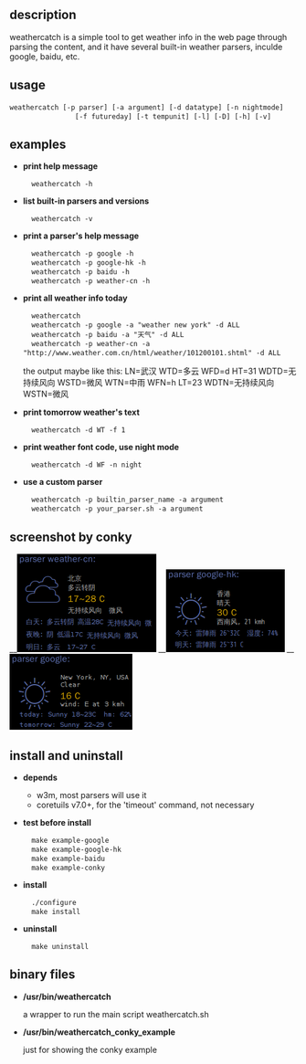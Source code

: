 ## description

weathercatch is a simple tool to get weather info in the web page
through parsing the content, and it have several built-in weather parsers,
inculde google, baidu, etc.

## usage

    weathercatch [-p parser] [-a argument] [-d datatype] [-n nightmode]
                    [-f futureday] [-t tempunit] [-l] [-D] [-h] [-v]

## examples

- **print help message**

        weathercatch -h

- **list built-in parsers and versions**

        weathercatch -v

- **print a parser's help message**

        weathercatch -p google -h
        weathercatch -p google-hk -h
        weathercatch -p baidu -h
        weathercatch -p weather-cn -h

- **print all weather info today**

        weathercatch
        weathercatch -p google -a "weather new york" -d ALL
        weathercatch -p baidu -a "天气" -d ALL
        weathercatch -p weather-cn -a "http://www.weather.com.cn/html/weather/101200101.shtml" -d ALL

  the output maybe like this:
        LN=武汉
        WTD=多云
        WFD=d
        HT=31
        WDTD=无持续风向
        WSTD=微风
        WTN=中雨
        WFN=h
        LT=23
        WDTN=无持续风向
        WSTN=微风

- **print tomorrow weather's text**

        weathercatch -d WT -f 1

- **print weather font code, use night mode**

        weathercatch -d WF -n night

- **use a custom parser**

        weathercatch -p builtin_parser_name -a argument
        weathercatch -p your_parser.sh -a argument

## screenshot by conky

\_\_![conky_example_weather_cn](img/conky_example_weather_cn.png "Parse !weather-cn")
\_\_![conky_example_google_hk](img/conky_example_google_hk.png "Parse !google-hk")
\_\_![conky_example_google](img/conky_example_google.png "Parse google")

## install and uninstall

- **depends**
  - w3m, most parsers will use it
  - coretuils v7.0+, for the 'timeout' command, not necessary
- **test before install**

        make example-google
        make example-google-hk
        make example-baidu
        make example-conky

- **install**

        ./configure
        make install

- **uninstall**

        make uninstall

## binary files
- **/usr/bin/weathercatch**

  a wrapper to run the main script weathercatch.sh

- **/usr/bin/weathercatch\_conky\_example**

  just for showing the conky example
